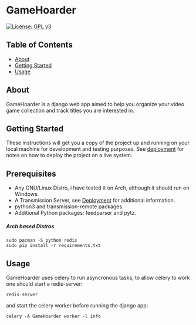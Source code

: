 # GameHoarder
[![License: GPL v3](https://img.shields.io/badge/License-GPL%20v3-blue.svg)](http://www.gnu.org/licenses/gpl-3.0)

## Table of Contents
+ [About](#about)
+ [Getting Started](#getting_started)
+ [Usage](#usage)

## About <a name = "about"></a>
GameHoarder is a django web app aimed to help you organize your video game collection and track titles you are interested in.
## Getting Started <a name = "getting_started"></a>
These instructions will get you a copy of the project up and running on your local machine for development and testing purposes. See [deployment](#deployment) for notes on how to deploy the project on a live system.


## Prerequisites

* Any GNU/Linux Distro, i have tested it on Arch, although it should run on Windows.
* A Transmission Server, see [Deployment](https://github.com/rafaelromon/RSSTorrentDownloader#deployment) for additional information.
* python3 and transmission-remote packages.
* Additional Python packages: feedparser and pytz.

##### Arch based Distros
```
sudo pacman -S python redis
sudo pip install -r requirements.txt

```


## Usage <a name = "usage"></a>

GameHoarder uses celery to run asyncronous tasks, to allow celery to work one should start a redis-server:

```
redis-server
```

and start the celery worker before running the django app:

```
celery -A GameHoarder worker -l info
```
